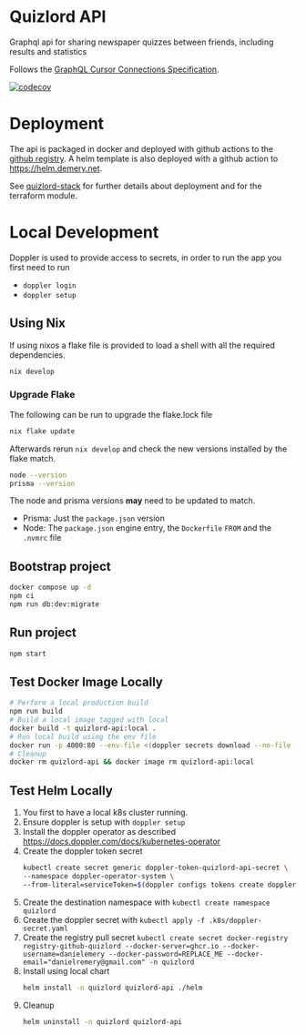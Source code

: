# Quizlord API

Graphql api for sharing newspaper quizzes between friends, including results and statistics

Follows the [GraphQL Cursor Connections Specification](https://relay.dev/graphql/connections.htm).

[![codecov](https://codecov.io/gh/danielemery/quizlord-api/graph/badge.svg?token=5N2X0OK5OX)](https://codecov.io/gh/danielemery/quizlord-api)

# Deployment

The api is packaged in docker and deployed with github actions to the [github registry](https://github.com/danielemery/quizlord-api/pkgs/container/quizlord-api).
A helm template is also deployed with a github action to https://helm.demery.net.

See [quizlord-stack](https://github.com/danielemery/quizlord-stack) for further details about deployment and for the terraform module.

# Local Development

Doppler is used to provide access to secrets, in order to run the app you first need to run

- `doppler login`
- `doppler setup`

## Using Nix

If using nixos a flake file is provided to load a shell with all the required dependencies.

```sh
nix develop
```

### Upgrade Flake

The following can be run to upgrade the flake.lock file

```sh
nix flake update
```

Afterwards rerun `nix develop` and check the new versions installed by the flake match.

```sh
node --version
prisma --version
```

The node and prisma versions **may** need to be updated to match.

- Prisma: Just the `package.json` version
- Node: The `package.json` engine entry, the `Dockerfile` `FROM` and the `.nvmrc` file

## Bootstrap project

```sh
docker compose up -d
npm ci
npm run db:dev:migrate
```

## Run project

```sh
npm start
```

## Test Docker Image Locally

```sh
# Perform a local production build
npm run build
# Build a local image tagged with local
docker build -t quizlord-api:local .
# Run local build using the env file
docker run -p 4000:80 --env-file <(doppler secrets download --no-file --format docker) -e QUIZLORD_VERSION=local --name=quizlord-api quizlord-api:local
# Cleanup
docker rm quizlord-api && docker image rm quizlord-api:local
```

## Test Helm Locally

1. You first to have a local k8s cluster running.
2. Ensure doppler is setup with `doppler setup`
3. Install the doppler operator as described https://docs.doppler.com/docs/kubernetes-operator
4. Create the doppler token secret
   ```sh
   kubectl create secret generic doppler-token-quizlord-api-secret \
   --namespace doppler-operator-system \
   --from-literal=serviceToken=$(doppler configs tokens create doppler-kubernetes-operator --plain)
   ```
5. Create the destination namespace with `kubectl create namespace quizlord`
6. Create the doppler secret with `kubectl apply -f .k8s/doppler-secret.yaml`
7. Create the registry pull secret `kubectl create secret docker-registry registry-github-quizlord --docker-server=ghcr.io --docker-username=danielemery --docker-password=REPLACE_ME --docker-email="danielremery@gmail.com" -n quizlord`
8. Install using local chart
   ```sh
   helm install -n quizlord quizlord-api ./helm
   ```
9. Cleanup
   ```sh
   helm uninstall -n quizlord quizlord-api
   ```
